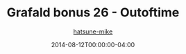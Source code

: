 ---
title: "Grafald bonus 26 - Outoftime"
type: "image"
date: 2014-08-12T00:00:00-04:00
draft: false
categories:
- comics
- collaborations
tags:
- grafald
image_path: "/projects/grafald/comics/img/2014/bonus_26.png"
alt_text: ""
author: "[hatsune-mike](https://cohost.org/hatsune-mike)"
---